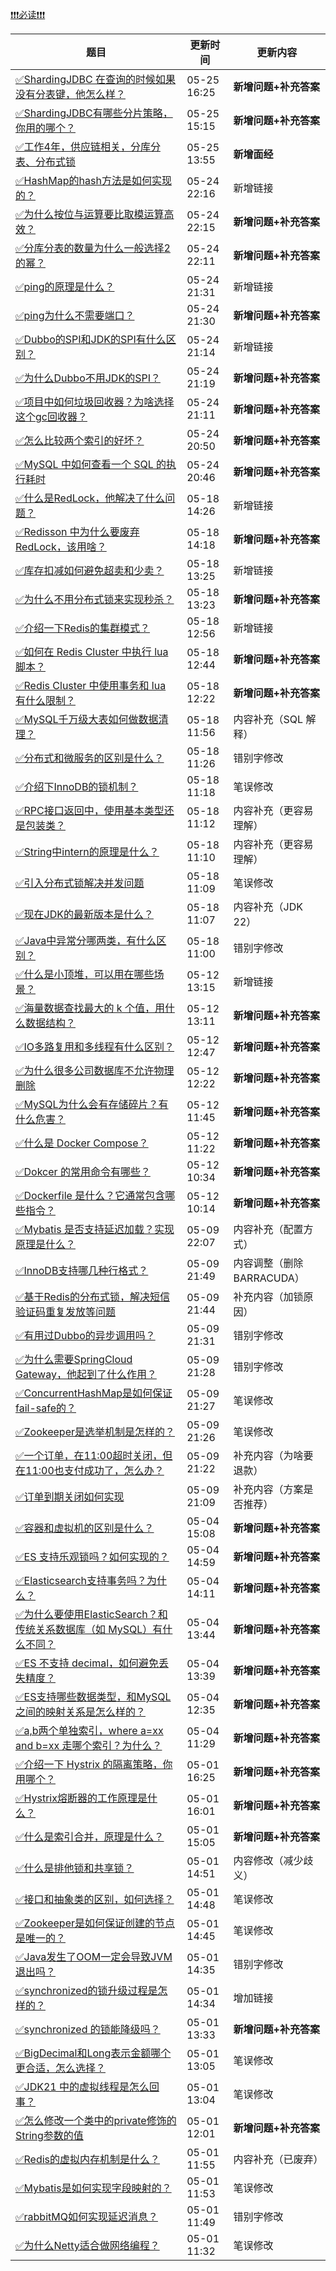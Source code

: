 [❗❗❗必读❗❗❗](https://www.yuque.com/hollis666/qyhor6/ycscnksw0cw2wus4)



| **题目** | **更新时间** | **更新内容** |
| --- | --- | --- |
| [✅ShardingJDBC 在查询的时候如果没有分表键，他怎么样？](https://www.yuque.com/hollis666/qyhor6/fz0atxiyv0obuwtd) | 05-25 16:25 | **新增问题+补充答案** |
| [✅ShardingJDBC有哪些分片策略，你用的哪个？](https://www.yuque.com/hollis666/qyhor6/lqateep6fkcxtz5z) | 05-25 15:15 | **新增问题+补充答案** |
| [✅工作4年，供应链相关，分库分表、分布式锁](https://www.yuque.com/hollis666/qyhor6/iqg2k1i464ewuq4l) | 05-25 13:55 | **新增面经** |
| [✅HashMap的hash方法是如何实现的？](https://www.yuque.com/hollis666/qyhor6/sz24zwwrdg92qizg) | 05-24 22:16 | 新增链接 |
| [✅为什么按位与运算要比取模运算高效？](https://www.yuque.com/hollis666/qyhor6/rgo8x0s28bgg46kd) | 05-24 22:15 | **新增问题+补充答案** |
| [✅分库分表的数量为什么一般选择2的幂？](https://www.yuque.com/hollis666/qyhor6/gy0gtl66vv1vmllq) | 05-24 22:11 | **新增问题+补充答案** |
| [✅ping的原理是什么？](https://www.yuque.com/hollis666/qyhor6/ivry7a) | 05-24 21:31 | 新增链接 |
| [✅ping为什么不需要端口？](https://www.yuque.com/hollis666/qyhor6/pfmnefsmxrwhzd81) | 05-24 21:30 | **新增问题+补充答案** |
| [✅Dubbo的SPI和JDK的SPI有什么区别？](https://www.yuque.com/hollis666/qyhor6/eu2hm5yzpmo51kwg) | 05-24 21:14 | 新增链接 |
| [✅为什么Dubbo不用JDK的SPI？](https://www.yuque.com/hollis666/qyhor6/aafqk5dmn9h8q4ka) | 05-24 21:19 | **新增问题+补充答案** |
| [✅项目中如何垃圾回收器？为啥选择这个gc回收器？](https://www.yuque.com/hollis666/qyhor6/fykv0mt786qx8ifa) | 05-24 21:11 | **新增问题+补充答案** |
| [✅怎么比较两个索引的好坏？](https://www.yuque.com/hollis666/qyhor6/yh5zyqc2yt3gshm9) | 05-24 20:50 | **新增问题+补充答案** |
| [✅MySQL 中如何查看一个 SQL 的执行耗时](https://www.yuque.com/hollis666/qyhor6/aut470ml0sk31b4d) | 05-24 20:46 | **新增问题+补充答案** |
| [✅什么是RedLock，他解决了什么问题？](https://www.yuque.com/hollis666/qyhor6/lxzg0ubs2xpvenxw) | 05-18 14:26 | 新增链接 |
| [✅Redisson 中为什么要废弃 RedLock，该用啥？](https://www.yuque.com/hollis666/qyhor6/fz545rxlub3czyg6) | 05-18 14:18 | **新增问题+补充答案** |
| [✅库存扣减如何避免超卖和少卖？](https://www.yuque.com/hollis666/qyhor6/qpnna44eczny06z7) | 05-18 13:25 | 新增链接 |
| [✅为什么不用分布式锁来实现秒杀？](https://www.yuque.com/hollis666/qyhor6/arab9x0v5n8mfm9y) | 05-18 13:23 | **新增问题+补充答案** |
| [✅介绍一下Redis的集群模式？](https://www.yuque.com/hollis666/qyhor6/namhuv165lorwudw) | 05-18 12:56 | 新增链接 |
| [✅如何在 Redis Cluster 中执行 lua 脚本？](https://www.yuque.com/hollis666/qyhor6/hrbvqgdg21k8znhw) | 05-18 12:44 | **新增问题+补充答案** |
| [✅Redis Cluster 中使用事务和 lua 有什么限制？](https://www.yuque.com/hollis666/qyhor6/zb66y7he56otikqs) | 05-18 12:22 | **新增问题+补充答案** |
| [✅MySQL千万级大表如何做数据清理？](https://www.yuque.com/hollis666/qyhor6/lgzsefg9r220alma) | 05-18 11:56 | 内容补充（SQL 解释） |
| [✅分布式和微服务的区别是什么？](https://www.yuque.com/hollis666/qyhor6/av4fdpxuxauxym6k) | 05-18 11:26 | 错别字修改 |
| [✅介绍下InnoDB的锁机制？](https://www.yuque.com/hollis666/qyhor6/rgdoek) | 05-18 11:18 | 笔误修改 |
| [✅RPC接口返回中，使用基本类型还是包装类？](https://www.yuque.com/hollis666/qyhor6/hqm4f0) | 05-18 11:12 | 内容补充（更容易理解） |
| [✅String中intern的原理是什么？](https://www.yuque.com/hollis666/qyhor6/yr32wu44yxt5l8nh) | 05-18 11:10 | 内容补充（更容易理解） |
| [✅引入分布式锁解决并发问题](https://www.yuque.com/hollis666/qyhor6/gq8eszf1bgks154g) | 05-18 11:09 | 笔误修改 |
| [✅现在JDK的最新版本是什么？](https://www.yuque.com/hollis666/qyhor6/bvygm5vo3wmt1cug) | 05-18 11:07 | 内容补充（JDK 22） |
| [✅Java中异常分哪两类，有什么区别？](https://www.yuque.com/hollis666/qyhor6/dx3i8a) | 05-18 11:00 | 错别字修改 |
| [✅什么是小顶堆，可以用在哪些场景？](https://www.yuque.com/hollis666/qyhor6/ukua4c5v1sf2rk7c) | 05-12 13:15 | 新增链接 |
| [✅海量数据查找最大的 k 个值，用什么数据结构？](https://www.yuque.com/hollis666/qyhor6/shg3ez3kglge71o2) | 05-12 13:11 | **新增问题+补充答案** |
| [✅IO多路复用和多线程有什么区别？](https://www.yuque.com/hollis666/qyhor6/gvef7o0dalfeu2zs) | 05-12 12:47 | **新增问题+补充答案** |
| [✅为什么很多公司数据库不允许物理删除](https://www.yuque.com/hollis666/qyhor6/gpczo0268hubexiu) | 05-12 12:22 | **新增问题+补充答案** |
| [✅MySQL为什么会有存储碎片？有什么危害？](https://www.yuque.com/hollis666/qyhor6/dgehrxlnpsrdi83e) | 05-12 11:45 | **新增问题+补充答案** |
| [✅什么是 Docker Compose？](https://www.yuque.com/hollis666/qyhor6/wfbya5wx2fnf6kvz) | 05-12 11:22 | **新增问题+补充答案** |
| [✅Dokcer 的常用命令有哪些？](https://www.yuque.com/hollis666/qyhor6/whgfs364iq82m3qu) | 05-12 10:34 | **新增问题+补充答案** |
| [✅Dockerfile 是什么？它通常包含哪些指令？](https://www.yuque.com/hollis666/qyhor6/kicy7xnzotves07g) | 05-12 10:14 | **新增问题+补充答案** |
| [✅Mybatis 是否支持延迟加载？实现原理是什么？](https://www.yuque.com/hollis666/qyhor6/cirnfyonf1bwg8dy) | 05-09 22:07 | 内容补充（配置方式） |
| [✅InnoDB支持哪几种行格式？](https://www.yuque.com/hollis666/qyhor6/git053kfd3r0fc8o) | 05-09 21:49 | 内容调整（删除BARRACUDA） |
| [✅基于Redis的分布式锁，解决短信验证码重复发放等问题](https://www.yuque.com/hollis666/qyhor6/bk4i6a22gqst4ygi) | 05-09 21:44 | 补充内容（加锁原因） |
| [✅有用过Dubbo的异步调用吗？](https://www.yuque.com/hollis666/qyhor6/zndtx1ivfx2ch2eg) | 05-09 21:31 | 错别字修改 |
| [✅为什么需要SpringCloud Gateway，他起到了什么作用？](https://www.yuque.com/hollis666/qyhor6/ow7cnpaa2du8zvv5) | 05-09 21:28 | 错别字修改 |
| [✅ConcurrentHashMap是如何保证fail-safe的？](https://www.yuque.com/hollis666/qyhor6/ghmzuzasiaic6xga) | 05-09 21:27 | 笔误修改 |
| [✅Zookeeper是选举机制是怎样的？](https://www.yuque.com/hollis666/qyhor6/tsfqf463g4mbh41k) | 05-09 21:26 | 笔误修改 |
| [✅一个订单，在11:00超时关闭，但在11:00也支付成功了，怎么办？](https://www.yuque.com/hollis666/qyhor6/vwwc639702l84g4g) | 05-09 21:22 | 补充内容（为啥要退款） |
| [✅订单到期关闭如何实现](https://www.yuque.com/hollis666/qyhor6/tg0ehg) | 05-09 21:09 | 补充内容（方案是否推荐） |
| [✅容器和虚拟机的区别是什么？](https://www.yuque.com/hollis666/qyhor6/sktt6r1oq9raewiu) | 05-04 15:08 | **新增问题+补充答案** |
| [✅ES 支持乐观锁吗？如何实现的？](https://www.yuque.com/hollis666/qyhor6/ut9qm4xy8f3qpffo) | 05-04 14:59 | **新增问题+补充答案** |
| [✅Elasticsearch支持事务吗？为什么？](https://www.yuque.com/hollis666/qyhor6/gxob48yzunyz6r6b) | 05-04 14:11 | **新增问题+补充答案** |
| [✅为什么要使用ElasticSearch？和传统关系数据库（如 MySQL）有什么不同？](https://www.yuque.com/hollis666/qyhor6/bvxs6urdwieo3uwi) | 05-04 13:44 | **新增问题+补充答案** |
| [✅ES 不支持 decimal，如何避免丢失精度？](https://www.yuque.com/hollis666/qyhor6/ys1c3qvzygc32lv2) | 05-04 13:39 | **新增问题+补充答案** |
| [✅ES支持哪些数据类型，和MySQL之间的映射关系是怎么样的？](https://www.yuque.com/hollis666/qyhor6/neoehwlpx3yeeg7m) | 05-04 12:35 | **新增问题+补充答案** |
| [✅a,b两个单独索引，where a=xx and b=xx 走哪个索引？为什么？](https://www.yuque.com/hollis666/qyhor6/yqc5i99rzam3e5vq) | 05-04 11:29 | **新增问题+补充答案** |
| [✅介绍一下 Hystrix 的隔离策略，你用哪个？](https://www.yuque.com/hollis666/qyhor6/qnv7o8f70pdo23fn) | 05-01 16:25 | **新增问题+补充答案** |
| [✅Hystrix熔断器的工作原理是什么？](https://www.yuque.com/hollis666/qyhor6/kf1fake8g2pret28) | 05-01 16:01 | **新增问题+补充答案** |
| [✅什么是索引合并，原理是什么？](https://www.yuque.com/hollis666/qyhor6/cn34kd6tlw54ulmi) | 05-01 15:05 | **新增问题+补充答案** |
| [✅什么是排他锁和共享锁？](https://www.yuque.com/hollis666/qyhor6/ec5yhfon858vcq5p) | 05-01 14:51 | 内容修改（减少歧义） |
| [✅接口和抽象类的区别，如何选择？](https://www.yuque.com/hollis666/qyhor6/bit2y4) | 05-01 14:48 | 笔误修改 |
| [✅Zookeeper是如何保证创建的节点是唯一的？](https://www.yuque.com/hollis666/qyhor6/bpbx3ste8amlehv8) | 05-01 14:45 | 笔误修改 |
| [✅Java发生了OOM一定会导致JVM 退出吗？](https://www.yuque.com/hollis666/qyhor6/fsnk2a6xdyhqfvf7) | 05-01 14:35 | 错别字修改 |
| [✅synchronized的锁升级过程是怎样的？](https://www.yuque.com/hollis666/qyhor6/cv5kt1) | 05-01 14:34 | 增加链接 |
| [✅synchronized 的锁能降级吗？](https://www.yuque.com/hollis666/qyhor6/ghg8a3skmvxgquvh) | 05-01 13:33 | **新增问题+补充答案** |
| [✅BigDecimal和Long表示金额哪个更合适，怎么选择？](https://www.yuque.com/hollis666/qyhor6/skv2srz4h3786nng) | 05-01 13:05 | 笔误修改 |
| [✅JDK21 中的虚拟线程是怎么回事？](https://www.yuque.com/hollis666/qyhor6/ac1a0q) | 05-01 13:04 | 笔误修改 |
| [✅怎么修改一个类中的private修饰的String参数的值](https://www.yuque.com/hollis666/qyhor6/dyy45igkaq848q23) | 05-01 12:01 | **新增问题+补充答案** |
| [✅Redis的虚拟内存机制是什么？](https://www.yuque.com/hollis666/qyhor6/ws1nin) | 05-01 11:55 | 内容补充（已废弃） |
| [✅Mybatis是如何实现字段映射的？](https://www.yuque.com/hollis666/qyhor6/pqz4pvpq8l8mi3qp) | 05-01 11:53 | 笔误修改 |
| [✅rabbitMQ如何实现延迟消息？](https://www.yuque.com/hollis666/qyhor6/lllwvk) | 05-01 11:49 | 错别字修改 |
| [✅为什么Netty适合做网络编程？](https://www.yuque.com/hollis666/qyhor6/itxx9r) | 05-01 11:32 | 笔误修改 |


